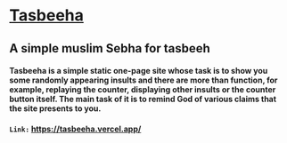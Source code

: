 # [Tasbeeha](https://tasbeeha.netlify.app/) 
## A simple muslim Sebha for tasbeeh

#### Tasbeeha is a simple static one-page site whose task is to show you some randomly appearing insults and there are more than function, for example, replaying the counter, displaying other insults or the counter button itself. The main task of it is to remind God of various claims that the site presents to you.
#### `Link:` https://tasbeeha.vercel.app/
